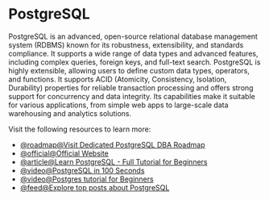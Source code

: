 # PostgreSQL

PostgreSQL is an advanced, open-source relational database management system (RDBMS) known for its robustness, extensibility, and standards compliance. It supports a wide range of data types and advanced features, including complex queries, foreign keys, and full-text search. PostgreSQL is highly extensible, allowing users to define custom data types, operators, and functions. It supports ACID (Atomicity, Consistency, Isolation, Durability) properties for reliable transaction processing and offers strong support for concurrency and data integrity. Its capabilities make it suitable for various applications, from simple web apps to large-scale data warehousing and analytics solutions.

Visit the following resources to learn more:

- [@roadmap@Visit Dedicated PostgreSQL DBA Roadmap](https://roadmap.sh/postgresql-dba)
- [@official@Official Website](https://www.postgresql.org/)
- [@article@Learn PostgreSQL - Full Tutorial for Beginners](https://www.postgresqltutorial.com/)
- [@video@PostgreSQL in 100 Seconds](https://www.youtube.com/watch?v=n2Fluyr3lbc)
- [@video@Postgres tutorial for Beginners](https://www.youtube.com/watch?v=SpfIwlAYaKk)
- [@feed@Explore top posts about PostgreSQL](https://app.daily.dev/tags/postgresql?ref=roadmapsh)
